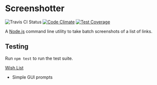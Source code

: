 # Screenshotter
![Travis CI Status](https://img.shields.io/travis/sirhodes/screenshotter.svg)
[![Code Climate](https://codeclimate.com/github/sirhodes/screenshotter/badges/gpa.svg)](https://codeclimate.com/github/sirhodes/screenshotter)
[![Test Coverage](https://codeclimate.com/github/sirhodes/screenshotter/badges/coverage.svg)](https://codeclimate.com/github/sirhodes/screenshotter/coverage)

A [Node.js](http://nodejs.org) command line utility to take batch screenshots of a list of links.

## Testing
Run `npm test` to run the test suite.

<u>Wish List</u>
+ Simple GUI prompts
